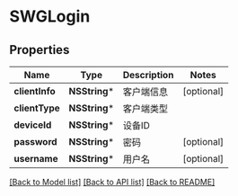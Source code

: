 # SWGLogin

## Properties
Name | Type | Description | Notes
------------ | ------------- | ------------- | -------------
**clientInfo** | **NSString*** | 客户端信息 | [optional] 
**clientType** | **NSString*** | 客户端类型 | 
**deviceId** | **NSString*** | 设备ID | 
**password** | **NSString*** | 密码 | [optional] 
**username** | **NSString*** | 用户名 | [optional] 

[[Back to Model list]](../README.md#documentation-for-models) [[Back to API list]](../README.md#documentation-for-api-endpoints) [[Back to README]](../README.md)


